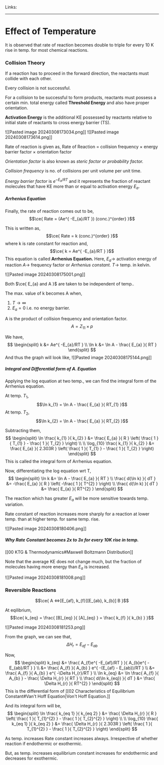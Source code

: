 Links: 
___
# Effect of Temperature 
It is observed that rate of reaction becomes double to triple for every 10 K rise in temp. for most chemical reactions.

### Collision Theory
If a reaction has to proceed in the forward direction, the reactants must collide with each other. 

Every collision is not successful.  

For a collision to be successful to form products, reactants must possess a certain min. total energy called **Threshold Energy** and also have proper orientation. 

**Activation Energy** is the additional KE possessed by reactants relative to initial state of reactants to cross energy barrier (TS).

![[Pasted image 20240308173034.png]]
![[Pasted image 20240308173614.png]]

Rate of reaction is given as,
Rate of Reaction = collision frequency $\times$ energy barrier factor $\times$ orientation factor

*Orientation factor* is also known as *steric factor or probability factor.*

*Collision frequency* is no. of collisions per unit volume per unit time.

*Energy barrier factor* is $e^{ -E_{a}/RT }$ and it represents the fraction of reactant molecules that have KE more than or equal to activation energy $E_{a}$.

##### Arrhenius Equation
Finally, the rate of reaction comes out to be,
$$\ce{ Rate = (Ae^{ -E_{a}/RT }) (conc.)^{order} }$$

This is written as,
$$\ce{ Rate = k (conc.)^{order} }$$
where k is rate constant for reaction and,
$$\ce{ k = Ae^{ -E_{a}/RT } }$$
This equation is called **Arrhenius Equation.**
Here,
$E_{a} \to$ activation energy of reaction 
$A \to$ frequency factor or *Arrhenius constant.* 
$T \to$ temp. in kelvin. 

![[Pasted image 20240308175001.png]]

Both $\ce{ E_{a} and A }$ are taken to be independent of temp..

The max. value of k becomes A when,
1. $T \to \infty$
2. $E_{a} = 0$ i.e. no energy barrier. 

A is the product of collision frequency and orientation factor. 
$$A = Z_{11}\times p$$

We have,
$$
\begin{split}
k &= Ae^{ -E_{a}/RT } \\
\ln k &= \ln A - \frac{ E_{a} }{ RT }
\end{split}
$$
And thus the graph will look like,
![[Pasted image 20240308175144.png]]

##### Integral and Differential form of A. Equation 
Applying the log equation at two temp., we can find the integral form of the Arrhenius equation.

At temp. $T_{1}$,
$$\ln k_{1} = \ln A - \frac{ E_{a} }{ RT_{1} }$$
At temp. $T_{2}$,
$$\ln k_{2} = \ln A - \frac{ E_{a} }{ RT_{2} }$$

Subtracting them,
$$
\begin{split}
\ln \frac{ k_{1} }{ k_{2} } &= \frac{ E_{a} }{ R } \left( \frac{ 1 }{ T_{1} } - \frac{ 1 }{ T_{2} } \right) \\
\\
\log_{10} \frac{ k_{1} }{ k_{2} } &= \frac{ E_{a} }{ 2.303R } \left( \frac{ 1 }{ T_{1} } - \frac{ 1 }{ T_{2} } \right)
\end{split}
$$
This is called the integral form of Arrhenius equation.

Now, differentiating the log equation wrt T,
$$
\begin{split}
\ln k &= \ln A - \frac{ E_{a} }{ RT } \\
\frac{ d(\ln k) }{ dT } &= -\frac{ E_{a} }{ R } \left( -\frac{ 1 }{ T^{2} } \right) \\
\frac{ d(\ln k) }{ dT } &= \frac{ E_{a} }{ RT^{2} }
\end{split}
$$

The reaction which has greater $E_{a}$ will be more sensitive towards temp. variation. 

Rate constant of reaction increases more sharply for a reaction at lower temp. than at higher temp. for same temp. rise.

![[Pasted image 20240308180406.png]]

##### Why Rate Constant becomes 2x to 3x for every 10K rise in temp.
[[00 KTG & Thermodynamics#Maxwell Boltzmann Distribution]]

Note that the average KE does not change much, but the fraction of molecules having more energy than $E_{a}$ is increased.

![[Pasted image 20240308181008.png]]

### Reversible Reactions 
$$\ce{ A <=>[E_{af}, k_{f}][E_{ab}, k_{b}] B }$$

At eqilibrium,
$$\ce{ k_{eq} = \frac{ [B]_{eq} }{ [A]_{eq} } = \frac{ k_{f} }{ k_{b} } }$$

![[Pasted image 20240308181253.png]]

From the graph, we can see that,
$$\Delta H_{r} = E_{af} - E_{ab}$$

Now,
$$
\begin{split}
k_{eq} &= \frac{ A_{f}e^{ -E_{af}/RT } }{ A_{b}e^{ -E_{ab}/RT } } \\
&= \frac{ A_{f} }{ A_{b} } e^{ -(E_{af} - E_{ab})/RT } \\
&= \frac{ A_{f} }{ A_{b} } e^{ -\Delta H_{r}/RT } \\
\ln k_{eq} &= \ln \frac{ A_{f} }{ A_{b} } - \frac{ \Delta H_{r} }{ RT } \\
\frac{ d(\ln k_{eq}) }{ dT } &= \frac{ \Delta H_{r} }{ RT^{2} }
\end{split}
$$
This is the differential form of [[02 Characteristics of Equilibrium Constant#Van't Hoff Equation|Von't Hoff Equation.]]

And its integral form will be,
$$
\begin{split}
\ln \frac{ k_{eq 1} }{ k_{eq 2} } &= \frac{ \Delta H_{r} }{ R } \left( \frac{ 1 }{ T_{1}^{2} } - \frac{ 1 }{ T_{2}^{2} } \right) \\
\\
\log_{10} \frac{ k_{eq 1} }{ k_{eq 2} } &= \frac{ \Delta H_{r} }{ 2.303R } \left( \frac{ 1 }{ T_{1}^{2} } - \frac{ 1 }{ T_{2}^{2} } \right) 
\end{split}
$$

As temp. increases Rate constant increases always. Irrespective of whether reaction if endothermic or exothermic. 

But, as temp. increases equilibrium constant increases for endothermic and decreases for exothermic.